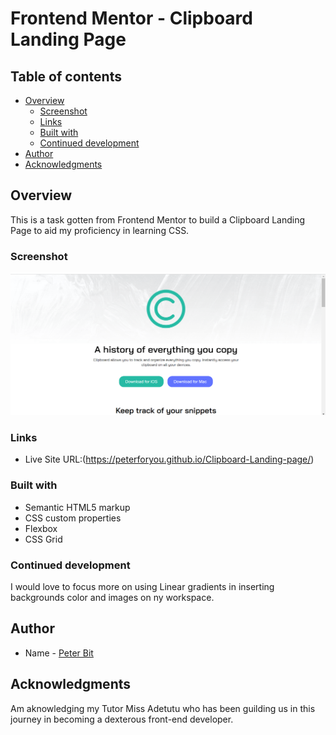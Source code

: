 # Frontend Mentor - Clipboard Landing Page

## Table of contents

- [Overview](#overview)
  - [Screenshot](#screenshot)
  - [Links](#links)
  - [Built with](#built-with)
  - [Continued development](#continued-development)
- [Author](#author)
- [Acknowledgments](#acknowledgments)


## Overview
This is a task gotten from Frontend Mentor to build a Clipboard Landing Page to aid my proficiency in learning CSS.

### Screenshot

![](./images/Annotation%202022-08-28%20023739.png)

### Links

- Live Site URL:(https://peterforyou.github.io/Clipboard-Landing-page/)

### Built with

- Semantic HTML5 markup
- CSS custom properties
- Flexbox
- CSS Grid

### Continued development    

I would love to focus more on using Linear gradients in inserting backgrounds color and images on ny workspace.

## Author

- Name - [Peter Bit](https://www.twitter.com/Peterbyte2)

## Acknowledgments

Am aknowledging my Tutor Miss Adetutu who has been guilding us in this journey in becoming a dexterous front-end developer.